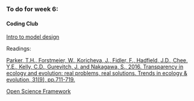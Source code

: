 ### To do for week 6:

#### Coding Club

[Intro to model design](https://ourcodingclub.github.io/tutorials/model-design/)

Readings:

[Parker, T.H., Forstmeier, W., Koricheva, J., Fidler, F., Hadfield, J.D., Chee, Y.E., Kelly, C.D., Gurevitch, J. and Nakagawa, S., 2016. Transparency in ecology and evolution: real problems, real solutions. Trends in ecology & evolution, 31(9), pp.711-719.](https://www.sciencedirect.com/science/article/pii/S0169534716300957)

[Open Science Framework](https://osf.io/)
